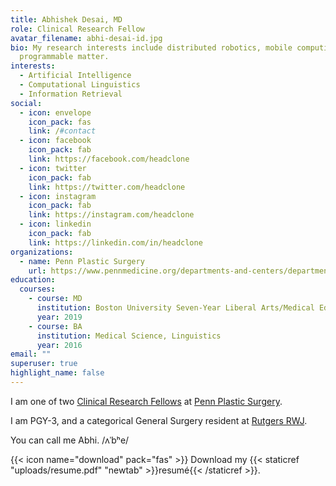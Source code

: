 ```yaml
---
title: Abhishek Desai, MD
role: Clinical Research Fellow
avatar_filename: abhi-desai-id.jpg
bio: My research interests include distributed robotics, mobile computing and
  programmable matter.
interests:
  - Artificial Intelligence
  - Computational Linguistics
  - Information Retrieval
social:
  - icon: envelope
    icon_pack: fas
    link: /#contact
  - icon: facebook
    icon_pack: fab
    link: https://facebook.com/headclone
  - icon: twitter
    icon_pack: fab
    link: https://twitter.com/headclone
  - icon: instagram
    icon_pack: fab
    link: https://instagram.com/headclone
  - icon: linkedin
    icon_pack: fab
    link: https://linkedin.com/in/headclone
organizations:
  - name: Penn Plastic Surgery
    url: https://www.pennmedicine.org/departments-and-centers/department-of-surgery/surgery-divisions/plastic-surgery
education:
  courses:
    - course: MD
      institution: Boston University Seven-Year Liberal Arts/Medical Education Program
      year: 2019
    - course: BA
      institution: Medical Science, Linguistics
      year: 2016
email: ""
superuser: true
highlight_name: false
---
```

I am one of two [Clinical Research Fellows](http://www.uphs.upenn.edu/surgery/research/Plastic_Surgery/fellowship.html) at [Penn Plastic Surgery](https://www.pennmedicine.org/departments-and-centers/department-of-surgery/surgery-divisions/plastic-surgery).

I am PGY-3, and a categorical General Surgery resident at [Rutgers RWJ](https://rwjms.rutgers.edu/departments/surgery/divisions/other/division-of-general-surgery/residency/about-the-program).

You can call me Abhi. /ʌˈbʰe/

{{< icon name="download" pack="fas" >}} Download my {{< staticref "uploads/resume.pdf" "newtab" >}}resumé{{< /staticref >}}.